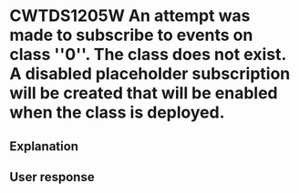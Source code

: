 # CWTDS1205W An attempt was made to subscribe to events on class ''0''. The class does not exist. A disabled placeholder subscription will be created that will be enabled when the class is deployed.

## Explanation

## User response